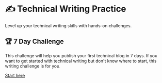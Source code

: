 # ✍ Technical Writing Practice

Level up your technical writing skills with hands-on challenges.

## 🏆 7 Day Challenge

This challenge will help you publish your first technical blog in 7 days. If you want to get started with technical writing but don't know where to start, this writing challenge is for you.

[Start here]()
